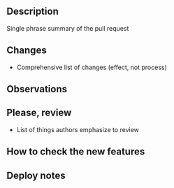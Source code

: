 ## Description

Single phrase summary of the pull request

## Changes

- Comprehensive list of changes (effect, not process)

## Observations

## Please, review

- List of things authors emphasize to review

## How to check the new features

## Deploy notes



